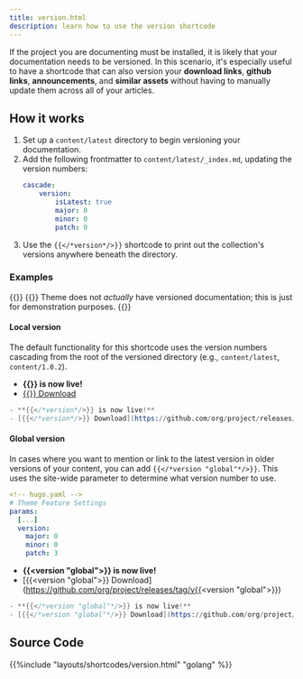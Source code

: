 ```yaml
---
title: version.html
description: learn how to use the version shortcode
---
```


If the project you are documenting must be installed, it is likely that your documentation needs to be versioned. In this scenario, it's especially useful to have a shortcode that can also version your **download links**, **github links**, **announcements**, and **similar assets** without having to manually update them across all of your articles. 

## How it works

1. Set up a `content/latest` directory to begin versioning your documentation.
2. Add the following frontmatter to `content/latest/_index.md`, updating the version numbers:
   ```yaml
   cascade:
       version:
           isLatest: true
           major: 0
           minor: 0 
           patch: 0
   ```
3. Use the `{{</*version*/>}}` shortcode to print out the collection's versions anywhere beneath the directory.

### Examples 

{{<notice note>}}
{{<prod>}} Theme does not _actually_ have versioned documentation; this is just for demonstration purposes. 
{{</notice>}}

#### Local version 

The default functionality for this shortcode uses the version numbers cascading from the root of the versioned directory (e.g., `content/latest`, `content/1.0.2`). 

- **{{<version>}} is now live!**
- [{{<version>}} Download](https://github.com/org/project/releases/tag/v{{<version>}})

```s
- **{{</*version*/>}} is now live!**
- [{{</*version*/>}} Download](https://github.com/org/project/releases/tag/v{{</*version*/>}})
```

#### Global version 

In cases where you want to mention or link to the latest version in older versions of your content, you can add `{{</*version "global"*/>}}`. This uses the site-wide parameter to determine what version number to use.

```yaml
<!-- hugo.yaml -->
# Theme Feature Settings
params: 
  [...]
  version: 
    major: 0
    minor: 0
    patch: 3
```

- **{{<version "global">}} is now live!**
- [{{<version "global">}} Download](https://github.com/org/project/releases/tag/v{{<version "global">}})

```s
- **{{</*version "global"*/>}} is now live!**
- [{{</*version "global"*/>}} Download](https://github.com/org/project/releases/tag/v{{</*version "global"*/>}})
```

## Source Code 

{{%include "layouts/shortcodes/version.html" "golang" %}}
